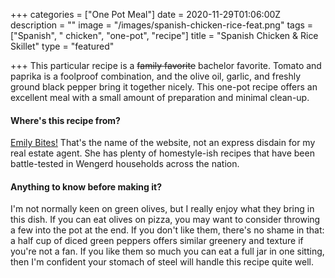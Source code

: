 +++
categories = ["One Pot Meal"]
date = 2020-11-29T01:06:00Z
description = ""
image = "/images/spanish-chicken-rice-feat.png"
tags = ["Spanish", " chicken", "one-pot", "recipe"]
title = "Spanish Chicken & Rice Skillet"
type = "featured"

+++
This particular recipe is a ~~family favorite~~ bachelor favorite. Tomato and paprika is a foolproof combination, and the olive oil, garlic, and freshly ground black pepper bring it together nicely. This one-pot recipe offers an excellent meal with a small amount of preparation and minimal clean-up.

#### Where's this recipe from?

[Emily Bites!](https://emilybites.com/2018/07/spanish-chicken-and-rice-skillet.html "Spanish Chicken & Rice") That's the name of the website, not an express disdain for my real estate agent. She has plenty of homestyle-ish recipes that have been battle-tested in Wengerd households across the nation.

#### Anything to know before making it?

I'm not normally keen on green olives, but I really enjoy what they bring in this dish. If you can eat olives on pizza, you may want to consider throwing a few into the pot at the end. If you don't like them, there's no shame in that: a half cup of diced green peppers offers similar greenery and texture if you're not a fan. If you like them so much you can eat a full jar in one sitting, then I'm confident your stomach of steel will handle this recipe quite well.